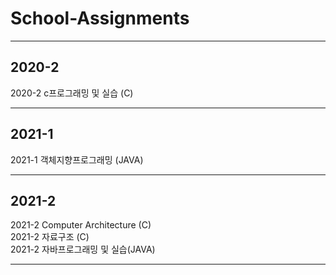 # School-Assignments

* * *
## 2020-2
2020-2 c프로그래밍 및 실습 (C)
* * *

## 2021-1
2021-1 객체지향프로그래밍 (JAVA)
* * * 


## 2021-2
2021-2 Computer Architecture (C)  
2021-2 자료구조 (C)      
2021-2 자바프로그래밍 및 실습(JAVA)   
* * *
